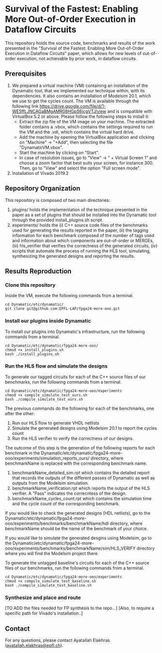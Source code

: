 # Survival of the Fastest: Enabling More Out-of-Order Execution in Dataflow Circuits
This repository holds the source code, benchmarks and results of the work presented in the "Survival of the Fastest: Enabling More Out-of-Order Execution in Dataflow Circuits" paper, which allows for new levels of out-of-order execution, not achievable by prior work, in dataflow circuits.

## Prerequisites
1) We prepared a virtual machine (VM) containing an installation of the Dynamatic tool, that we implemented our technique within, with its dependencies. It also contains an installation of Modelsim 20.1, which we use to get the cycles count. The VM is available through the following link https://drive.google.com/file/d/1-WE5ffLJNCAGaBMgAMR08HGpS6jcgVTJ/view and is compatible with VirtualBox 5.2 or above. Please follow the following steps to install it:
   - Extract the zip file of the VM image on your machine. The extracted folder contains a .vbox, which contains the settings required to run the VM and the .vdi, which contains the virtual hard drive.
   - Add the machine by opening the VirtualBox application and clicking on "Machine" -> "+Add", then selecting the file "DynamaticVM.vbox".
   - Start the machine by clicking on "Start".
   - In case of resolution issues, go to "View" -> " + Virtual Screen 1" and choose a zoom factor that best suits your screen, for instance 300. Then, go to "View" and select the option "Full screen mode".
3) Installation of Vivado 2019.2

## Repository Organization

This repository is composed of two main directories:
1) plugins/ holds the implementation of the technique presented in the paper as a set of plugins that should be installed into the Dynamatic tool through the provided install_plugins.sh script.
2) experiments/ holds the (i) C++ source code files of the benchmarks used for generating the results reported in the paper, (ii) the tagging information for each benchmark composed of the number of tags used and information about which components are out-of-order or MERGEs, (iii) hls_verifier that verifies the correctness of the generated circuits, (iv) scripts that automate the process of running the HLS tool, simulating, synthesizing the generated designs and reporting the results.


## Results Reproduction

### Clone this repository
Inside the VM, execute the following commands from a terminal.
```
cd Dynamatic/etc/dynamatic/
git clone git@github.com:EPFL-LAP/fpga24-more-ooo.git
```

### Install our plugins inside Dynamatic
To install our plugins into Dynamatic's infrastructure, run the following commands from a terminal. 
```
cd Dynamatic/etc/dynamatic/fpga24-more-ooo/
chmod +x install_plugins.sh
bash ./install_plugins.sh
```
### Run the HLS flow and simulate the designs
To generate our tagged circuits for each of the C++ source files of our benchmarks, run the following commands from a terminal. 
```
cd Dynamatic/etc/dynamatic/fpga24-more-ooo/experiments
chmod +x compile_simulate_test_ours.sh
bash ./compile_simulate_test_ours.sh
```
The previous commands do the following for each of the benchmarks, one after the other:
1) Run our HLS flow to generate VHDL netlists
2) Simulate the generated designs using Modelsim 20.1 to report the cycles count
3) Run the HLS verifier to verify the correctness of our designs.

The outcome of this step is the generation of the following reports for each benchmark in the Dynamatic/etc/dynamatic/fpga24-more-ooo/experiments/simulation_reports_ours/ directory, where benchmarkName is replaced with the corresponding benchmark name.
1) benchmarkName_detailed_sim.rpt which contains the detailed report that records the outputs of the different passes of Dynamatic as well as outputs from the Modelsim simulation. 
2) benchmarkName_verification.rpt which reports the output of the HLS verifier. A "Pass" indicates the correcntess of the design.
3) benchmarkName_cycles_count.rpt which contains the simulation time and the cycle count of the corresponding benchmark.

If you would like to check the generated designs (HDL netlists), go to the Dynamatic/etc/dynamatic/fpga24-more-ooo/experiments/benchmarks/benchmarkName/hdl directory, where benchmarkName should be the name of the benchmark of your choice.

If you would like to simulate the generated desgins using Modelsim, go to the Dynamatic/etc/dynamatic/fpga24-more-ooo/experiments/benchmarks/benchmarkName/sim/HLS_VERIFY directory where you will find the Modelsim project there.

To generate the untagged baseline's circuits for each of the C++ source files of our benchmarks, run the following commands from a terminal. 
```
cd Dynamatic/etc/dynamatic/fpga24-more-ooo/experiments
chmod +x compile_simulate_test_baseline.sh
bash ./compile_simulate_test_baseline.sh
```

### Synthesize and place and route
[TO ADD the files needed for FP synthesis to the repo...] [Also, to require a specific path for Vivado's installation..]

## Contact
For any questions, please contact Ayatallah Elakhras (ayatallah.elakhras@epfl.ch).
